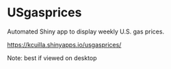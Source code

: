 # USgasprices

Automated Shiny app to display weekly U.S. gas prices.

https://kcuilla.shinyapps.io/usgasprices/

Note: best if viewed on desktop
